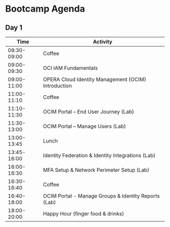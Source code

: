 # Bootcamp Agenda

## Day 1

|Time       |Activity                               |
|-----------|---------------------------------      |
|08:30-09:00|Coffee                                 |
|09:00-09:30|OCI IAM Fundamentals                   |
|09:00-11:00|OPERA Cloud Identity Management (OCIM) Introduction​                                        |
|11:00-11:10|Coffee                                 |
|11:10-11:30|OCIM Portal – End User Journey  (Lab)​  |
|11:30-13:00|OCIM Portal – Manage Users (Lab)​​  |
|13:00-13:45|Lunch                            |
|13:45-16:00|Identity Federation & Identity Integrations (Lab)  |
|16:00-16:30|MFA Setup & Network Perimeter Setup (Lab)​   |
|16:30-16:40|Coffee                           |
|16:40-18:00|OCIM Portal - Manage Groups & Identity Reports (Lab)           |
|18:00-20:00|Happy Hour (finger food & drinks)|